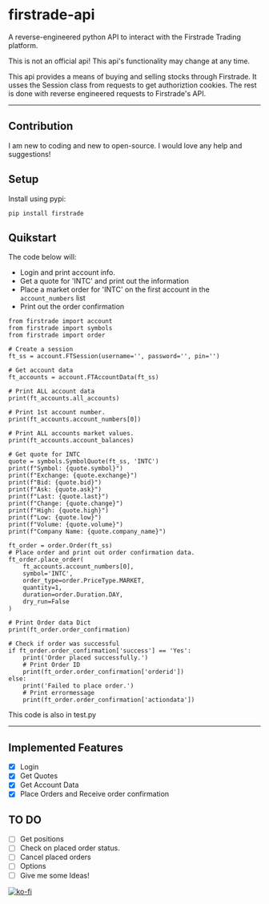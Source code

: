 # firstrade-api
 A reverse-engineered python API to interact with the Firstrade Trading platform.

 This is not an official api! This api's functionality may change at any time.

 This api provides a means of buying and selling stocks through Firstrade. It usses the Session class from requests to get authoriztion cookies. The rest is done with reverse engineered requests to Firstrade's API. 

 ---

## Contribution
I am new to coding and new to open-source. I would love any help and suggestions!

## Setup
Install using pypi:
```
pip install firstrade
```

## Quikstart
The code below will: 
- Login and print account info. 
- Get a quote for 'INTC' and print out the information
- Place a market order for 'INTC' on the first account in the `account_numbers` list
- Print out the order confirmation

```
from firstrade import account
from firstrade import symbols
from firstrade import order

# Create a session
ft_ss = account.FTSession(username='', password='', pin='')

# Get account data
ft_accounts = account.FTAccountData(ft_ss)

# Print ALL account data
print(ft_accounts.all_accounts)

# Print 1st account number.
print(ft_accounts.account_numbers[0])

# Print ALL accounts market values.
print(ft_accounts.account_balances)

# Get quote for INTC
quote = symbols.SymbolQuote(ft_ss, 'INTC')
print(f"Symbol: {quote.symbol}")
print(f"Exchange: {quote.exchange}")
print(f"Bid: {quote.bid}")
print(f"Ask: {quote.ask}")
print(f"Last: {quote.last}")
print(f"Change: {quote.change}")
print(f"High: {quote.high}")
print(f"Low: {quote.low}")
print(f"Volume: {quote.volume}")
print(f"Company Name: {quote.company_name}")

ft_order = order.Order(ft_ss)
# Place order and print out order confirmation data.
ft_order.place_order(
    ft_accounts.account_numbers[0],
    symbol='INTC',
    order_type=order.PriceType.MARKET,
    quantity=1,
    duration=order.Duration.DAY,
    dry_run=False
)

# Print Order data Dict
print(ft_order.order_confirmation)

# Check if order was successful
if ft_order.order_confirmation['success'] == 'Yes':
    print('Order placed successfully.')
    # Print Order ID
    print(ft_order.order_confirmation['orderid'])
else:
    print('Failed to place order.')
    # Print errormessage
    print(ft_order.order_confirmation['actiondata'])
```
This code is also in test.py

---

 ## Implemented Features
 - [x] Login
 - [x] Get Quotes
 - [x] Get Account Data
 - [x] Place Orders and Receive order confirmation

## TO DO
- [ ] Get positions
- [ ] Check on placed order status.
- [ ] Cancel placed orders
- [ ] Options
- [ ] Give me some Ideas!

[![ko-fi](https://ko-fi.com/img/githubbutton_sm.svg)](https://ko-fi.com/O5O6PTOYG)  
